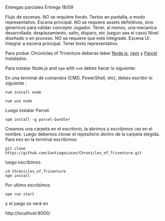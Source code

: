 Entregas parciales
Entrega 18/09

Flujo de escenas. 
NO se requiere fondo.
Textos en pantalla, a modo representativo.
Escena principal.
NO se requiere assets definitivos, sino genericos para validar concepto
Jugador. Tener, al menos, una mecanica desarrollada: desplazamiento, salto, disparo, etc (segun sea el caso)
Nivel diseñado o en proceso. NO se requiere que este integrado.
Escena UI. Integrar a escena principal. Tener texto representativo.

Para probar Chronicles of Triventure deberas teber [Node.js](https://nodejs.org/en/), [npm](https://www.npmjs.com/) y [Parcel](https://parceljs.org/) instalados.

Para instalar Node.js and `npm` with `nvm` debes hacer lo siguiente:

En una terminal de comandos (CMD, PowerShell, etc), debes escribir lo siguiente :
``` 
nvm install node

nvm use node
```

Luego instalar Parcel: 
```
npm install -g parcel-bundler
```

Creamos una carpeta en el escritorio, la abrimos y escribimos `cmd` en el nombre.
Luego debemos clonar el repositorio dentro de la carpeta elegida. Para eso en la terminal escribimos:
```
git clone https://github.com/SantiagoLozan/Chronicles_of_Triventure.git 
```
luego escribimos
```
cd Chronicles_of_Triventure
npm install
```

Por ultimo escribimos
```
npm run start
```

y el juego se verá en 

http://localhost:8000/

